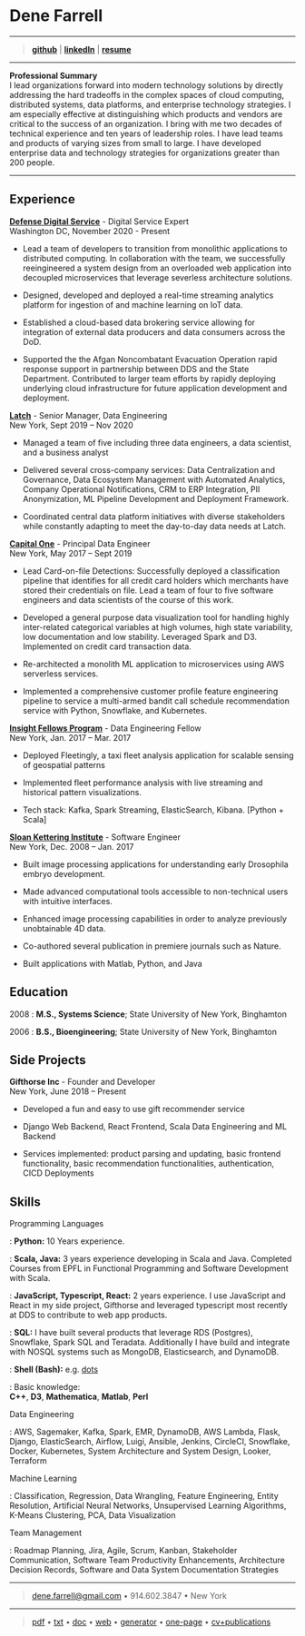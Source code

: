 Dene Farrell
============

----

> **[github]** |
> **[linkedIn]** |
> **[resume][web]**

----

**Professional Summary**  
I lead organizations forward into modern technology solutions by directly addressing the hard tradeoffs in the complex spaces of cloud computing, distributed systems, data platforms, and enterprise technology strategies. I am especially effective at distinguishing which products and vendors are critical to the success of an organization. I bring with me two decades of technical experience and ten years of leadership roles. I have lead teams and products of varying sizes from small to large. I have developed enterprise data and technology strategies for organizations greater than 200 people.

----

Experience
---------

**[Defense Digital Service]** - Digital Service Expert  
Washington DC, November 2020 - Present

* Lead a team of developers to transition from monolithic applications to distributed computing. In collaboration with the team, we successfully reeingineered a system design from an overloaded web application into decoupled microservices that leverage severless architecture solutions.

* Designed, developed and deployed a real-time streaming analytics platform for ingestion of and machine learning on IoT data.

* Established a cloud-based data brokering service allowing for integration of external data producers and data consumers across the DoD.

* Supported the the Afgan Noncombatant Evacuation Operation rapid response support in partnership between DDS and the State Department. Contributed to larger team efforts by rapidly deploying underlying cloud infrastructure for future application development and deployment.

**[Latch]** - Senior Manager, Data Engineering  
New York, Sept 2019 – Nov 2020  

* Managed a team of five including three data engineers, a data scientist, and a business analyst

* Delivered several cross-company services: Data Centralization and Governance, Data Ecosystem Management with Automated Analytics, Company Operational Notifications, CRM to ERP Integration, PII Anonymization, ML Pipeline Development and Deployment Framework.

* Coordinated central data platform initiatives with diverse stakeholders while constantly adapting to meet the day-to-day data needs at Latch.

**[Capital One]** - Principal Data Engineer  
New York, May 2017 – Sept 2019  

* Lead Card-on-file Detections: Successfully deployed a classification pipeline that identifies for all credit card holders which merchants have stored their credentials on file. Lead a team of four to five software engineers and data scientists of the course of this work.

* Developed a general purpose data visualization tool for handling highly inter-related categorical variables at high volumes, high state variability, low documentation and low stability. Leveraged Spark and D3. Implemented on credit card transaction data.

* Re-architected a monolith ML application to microservices using AWS serverless services.

* Implemented a comprehensive customer profile feature engineering pipeline to service a multi-armed bandit call schedule recommendation service with Python, Snowflake, and Kubernetes.

**[Insight Fellows Program]** - Data Engineering Fellow  
New York, Jan. 2017 – Mar. 2017  

* Deployed Fleetingly, a taxi fleet analysis application for scalable sensing of geospatial patterns

* Implemented fleet performance analysis with live streaming and historical pattern visualizations.

* Tech stack: Kafka, Spark Streaming, ElasticSearch, Kibana. [Python + Scala]

**[Sloan Kettering Institute]** - Software Engineer  
New York, Dec. 2008 – Jan. 2017  

* Built image processing applications for understanding early Drosophila embryo development.

* Made advanced computational tools accessible to non-technical users with intuitive interfaces.

* Enhanced image processing capabilities in order to analyze previously unobtainable 4D data.

* Co-authored several publication in premiere journals such as Nature.

* Built applications with Matlab, Python, and Java

Education
---------

2008
:   **M.S., Systems Science**; State University of New York, Binghamton

2006
:   **B.S., Bioengineering**; State University of New York, Binghamton
								      

Side Projects
--------------------

**Gifthorse Inc** - Founder and Developer  
New York, June 2018 – Present

* Developed a fun and easy to use gift recommender service

* Django Web Backend, React Frontend, Scala Data Engineering and ML Backend

* Services implemented: product parsing and updating, basic frontend functionality, basic recommendation functionalities, authentication, CICD Deployments

Skills
--------------------

Programming Languages

:   **Python:** 10 Years experience.  

:   **Scala, Java:**  3 years experience developing in Scala and Java. Completed Courses from EPFL in Functional Programming and Software Development with Scala.

:   **JavaScript, Typescript, React:** 2 years experience. I use JavaScript and React in my side project, Gifthorse and leveraged typescript most recently at DDS to contribute to web app products.

:   **SQL:** I have built several products that leverage RDS (Postgres), Snowflake, Spark SQL and Teradata. Additionally I have build and integrate with NOSQL systems such as MongoDB, Elasticsearch, and DynamoDB.

:   **Shell (Bash):** e.g. [dots]

:   Basic knowledge:  
 **C++**, **D3**, **Mathematica**, **Matlab**, **Perl**

Data Engineering

:   AWS, Sagemaker, Kafka, Spark, EMR, DynamoDB, AWS Lambda, Flask, Django, ElasticSearch, Airflow, Luigi, Ansible, Jenkins, CircleCI, Snowflake, Docker, Kubernetes, System Architecture and System Design, Looker, Terraform

Machine Learning

:   Classification, Regression, Data Wrangling, Feature Engineering, Entity Resolution, Artificial Neural Networks, Unsupervised Learning Algorithms, K-Means Clustering, PCA, Data Visualization

Team Management  

:    Roadmap Planning, Jira, Agile, Scrum, Kanban, Stakeholder Communication, Software Team Productivity Enhancements, Architecture Decision Records, Software and Data System Documentation Strategies  

----

> <dene.farrell@gmail.com> • 914.602.3847 • New York

----  

> [pdf] • [txt] • [doc] • [web] • [generator] • [one-page] • [cv+publications]

[pdf]: https://dfarrel1.github.io/index.pdf "pdf version"
[txt]: https://dfarrel1.github.io/index.txt "tex version"
[doc]: https://dfarrel1.github.io/index.docx "doc version"
[web]: https://dfarrel1.github.io/ "web version"
[generator]: https://github.com/dfarrel1/dfarrel1.github.io/ "resume generator"
[one-page]: https://dfarrel1.github.io/one-page/Dene-Farrell-resume-2021-June-onepage.pdf "one page pdf"
[cv+publications]: https://dfarrel1.github.io/one-page/Dene-Farrell-CV-2021-June.pdf "cv pdf"
[github]: https://github.com/dfarrel1 "personal github"
[linkedin]: https://www.linkedin.com/in/denefarrell/ "personal linkedin"
[gifthorse]: https://gifthorse.shop "gifthorse"
[dots]: https://github.com/dfarrel1/dots "personal dots repo"
[Defense Digital Service]: https://www.dds.mil/ "Defense Digital Service"
[Latch]: https://www.latch.com/ "Latch"
[Capital One]: https://www.capitalone.com/tech/ "Capital One"
[Insight Fellows Program]: https://insightfellows.com/ "Insight Fellows Program"
[Sloan Kettering Institute]: https://www.mskcc.org/research/ski/labs/jennifer-zallen "Sloan Kettering Institute"
